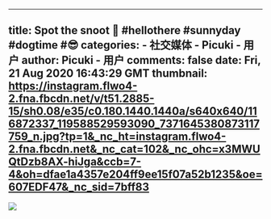 
---
title: Spot the snoot 🐶
 #hellothere  #sunnyday  #dogtime  #😎
categories: 
    - 社交媒体
    - Picuki - 用户
author: Picuki - 用户
comments: false
date: Fri, 21 Aug 2020 16:43:29 GMT
thumbnail: https://instagram.flwo4-2.fna.fbcdn.net/v/t51.2885-15/sh0.08/e35/c0.180.1440.1440a/s640x640/116872337_119588529593090_7371645380873117759_n.jpg?tp=1&_nc_ht=instagram.flwo4-2.fna.fbcdn.net&_nc_cat=102&_nc_ohc=x3MWUQtDzb8AX-hiJga&ccb=7-4&oh=dfae1a4357e204ff9ee15f07a52b1235&oe=607EDF47&_nc_sid=7bff83
---

<div>   
<img src="https://instagram.flwo4-2.fna.fbcdn.net/v/t51.2885-15/sh0.08/e35/c0.180.1440.1440a/s640x640/116872337_119588529593090_7371645380873117759_n.jpg?tp=1&_nc_ht=instagram.flwo4-2.fna.fbcdn.net&_nc_cat=102&_nc_ohc=x3MWUQtDzb8AX-hiJga&ccb=7-4&oh=dfae1a4357e204ff9ee15f07a52b1235&oe=607EDF47&_nc_sid=7bff83" referrerpolicy="no-referrer">  
</div>
            
